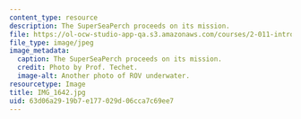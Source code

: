 ```yaml
---
content_type: resource
description: The SuperSeaPerch proceeds on its mission.
file: https://ol-ocw-studio-app-qa.s3.amazonaws.com/courses/2-011-introduction-to-ocean-science-and-engineering-spring-2006/63d06a2919b7e177029d06cca7c69ee7_IMG_1642.jpg
file_type: image/jpeg
image_metadata:
  caption: The SuperSeaPerch proceeds on its mission.
  credit: Photo by Prof. Techet.
  image-alt: Another photo of ROV underwater.
resourcetype: Image
title: IMG_1642.jpg
uid: 63d06a29-19b7-e177-029d-06cca7c69ee7
---
```


